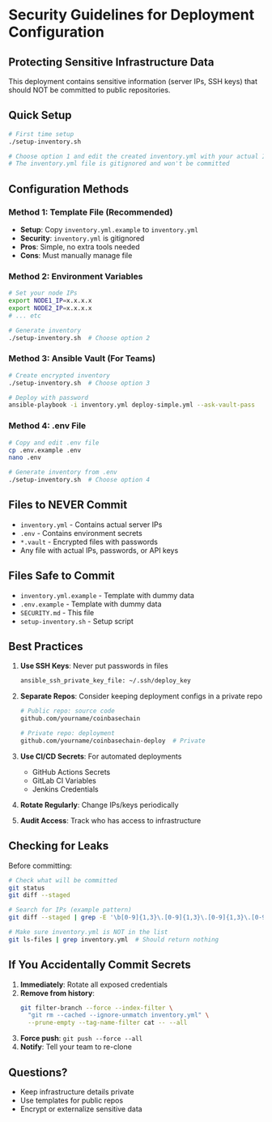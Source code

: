 # Security Guidelines for Deployment Configuration

## Protecting Sensitive Infrastructure Data

This deployment contains sensitive information (server IPs, SSH keys) that should NOT be committed to public repositories.

## Quick Setup

```bash
# First time setup
./setup-inventory.sh

# Choose option 1 and edit the created inventory.yml with your actual IPs
# The inventory.yml file is gitignored and won't be committed
```

## Configuration Methods

### Method 1: Template File (Recommended)
- **Setup**: Copy `inventory.yml.example` to `inventory.yml`
- **Security**: `inventory.yml` is gitignored
- **Pros**: Simple, no extra tools needed
- **Cons**: Must manually manage file

### Method 2: Environment Variables
```bash
# Set your node IPs
export NODE1_IP=x.x.x.x
export NODE2_IP=x.x.x.x
# ... etc

# Generate inventory
./setup-inventory.sh  # Choose option 2
```

### Method 3: Ansible Vault (For Teams)
```bash
# Create encrypted inventory
./setup-inventory.sh  # Choose option 3

# Deploy with password
ansible-playbook -i inventory.yml deploy-simple.yml --ask-vault-pass
```

### Method 4: .env File
```bash
# Copy and edit .env file
cp .env.example .env
nano .env

# Generate inventory from .env
./setup-inventory.sh  # Choose option 4
```

## Files to NEVER Commit

- `inventory.yml` - Contains actual server IPs
- `.env` - Contains environment secrets
- `*.vault` - Encrypted files with passwords
- Any file with actual IPs, passwords, or API keys

## Files Safe to Commit

- `inventory.yml.example` - Template with dummy data
- `.env.example` - Template with dummy data
- `SECURITY.md` - This file
- `setup-inventory.sh` - Setup script

## Best Practices

1. **Use SSH Keys**: Never put passwords in files
   ```bash
   ansible_ssh_private_key_file: ~/.ssh/deploy_key
   ```

2. **Separate Repos**: Consider keeping deployment configs in a private repo
   ```bash
   # Public repo: source code
   github.com/yourname/coinbasechain

   # Private repo: deployment
   github.com/yourname/coinbasechain-deploy  # Private
   ```

3. **Use CI/CD Secrets**: For automated deployments
   - GitHub Actions Secrets
   - GitLab CI Variables
   - Jenkins Credentials

4. **Rotate Regularly**: Change IPs/keys periodically

5. **Audit Access**: Track who has access to infrastructure

## Checking for Leaks

Before committing:
```bash
# Check what will be committed
git status
git diff --staged

# Search for IPs (example pattern)
git diff --staged | grep -E '\b[0-9]{1,3}\.[0-9]{1,3}\.[0-9]{1,3}\.[0-9]{1,3}\b'

# Make sure inventory.yml is NOT in the list
git ls-files | grep inventory.yml  # Should return nothing
```

## If You Accidentally Commit Secrets

1. **Immediately**: Rotate all exposed credentials
2. **Remove from history**:
   ```bash
   git filter-branch --force --index-filter \
     "git rm --cached --ignore-unmatch inventory.yml" \
     --prune-empty --tag-name-filter cat -- --all
   ```
3. **Force push**: `git push --force --all`
4. **Notify**: Tell your team to re-clone

## Questions?

- Keep infrastructure details private
- Use templates for public repos
- Encrypt or externalize sensitive data